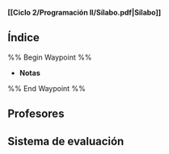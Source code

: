 **[[Ciclo 2/Programación II/Sílabo.pdf|Sílabo]]**

## Índice

%% Begin Waypoint %%
- **Notas**

%% End Waypoint %%

## Profesores

## Sistema de evaluación
